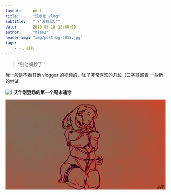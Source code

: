 ```yaml
---
layout:     post
title:      "流水化 vlog"
subtitle:   " \"没意思\""
date:       2019-05-18 12:00:00
author:     "miao2"
header-img: "img/post-bg-2015.jpg"
tags:
    - 一、批判
---
```


> “别他妈抄了 ”


我一般是不看其他 vlogger 的视频的，除了非常喜欢的几位（二字哥哥青
一些新的尝试

![1](/Users/miaoo718/Documents/GitHub/miaotwo.github.io/img/porntextbook/1.png)
**艾什刚登场的第一个周末速涂**

![](/img/porntextbook/1.jpg)